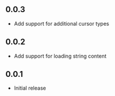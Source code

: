 ## 0.0.3

* Add support for additional cursor types

## 0.0.2

* Add support for loading string content

## 0.0.1

* Initial release
